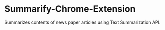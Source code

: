 # Summarify-Chrome-Extension
 Summarizes contents of news paper articles using Text Summarization API.
